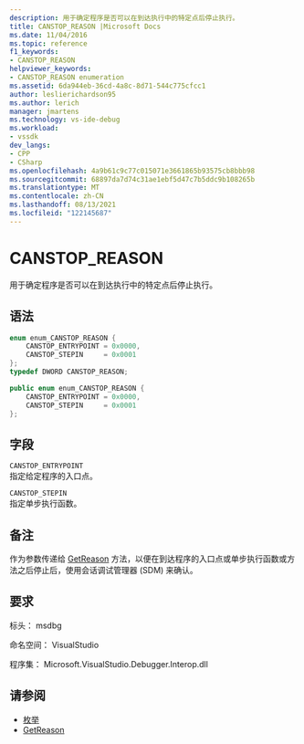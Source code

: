 ```yaml
---
description: 用于确定程序是否可以在到达执行中的特定点后停止执行。
title: CANSTOP_REASON |Microsoft Docs
ms.date: 11/04/2016
ms.topic: reference
f1_keywords:
- CANSTOP_REASON
helpviewer_keywords:
- CANSTOP_REASON enumeration
ms.assetid: 6da944eb-36cd-4a8c-8d71-544c775cfcc1
author: leslierichardson95
ms.author: lerich
manager: jmartens
ms.technology: vs-ide-debug
ms.workload:
- vssdk
dev_langs:
- CPP
- CSharp
ms.openlocfilehash: 4a9b61c9c77c015071e3661865b93575cb8bbb98
ms.sourcegitcommit: 68897da7d74c31ae1ebf5d47c7b5ddc9b108265b
ms.translationtype: MT
ms.contentlocale: zh-CN
ms.lasthandoff: 08/13/2021
ms.locfileid: "122145687"
---
```

# <a name="canstop_reason"></a>CANSTOP_REASON
用于确定程序是否可以在到达执行中的特定点后停止执行。

## <a name="syntax"></a>语法

```cpp
enum enum_CANSTOP_REASON {
    CANSTOP_ENTRYPOINT = 0x0000,
    CANSTOP_STEPIN     = 0x0001
};
typedef DWORD CANSTOP_REASON;
```

```csharp
public enum enum_CANSTOP_REASON {
    CANSTOP_ENTRYPOINT = 0x0000,
    CANSTOP_STEPIN     = 0x0001
};
```

## <a name="fields"></a>字段
`CANSTOP_ENTRYPOINT`\
指定给定程序的入口点。

`CANSTOP_STEPIN`\
指定单步执行函数。

## <a name="remarks"></a>备注
作为参数传递给 [GetReason](../../../extensibility/debugger/reference/idebugcanstopevent2-getreason.md) 方法，以便在到达程序的入口点或单步执行函数或方法之后停止后，使用会话调试管理器 (SDM) 来确认。

## <a name="requirements"></a>要求
标头： msdbg

命名空间： VisualStudio

程序集： Microsoft.VisualStudio.Debugger.Interop.dll

## <a name="see-also"></a>请参阅
- [枚举](../../../extensibility/debugger/reference/enumerations-visual-studio-debugging.md)
- [GetReason](../../../extensibility/debugger/reference/idebugcanstopevent2-getreason.md)

